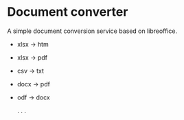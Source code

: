 # Document converter
A simple document conversion service based on libreoffice.
  - xlsx -> htm
  - xlsx -> pdf
  - csv -> txt
  - docx -> pdf
  - odf -> docx

    . . . 
#
